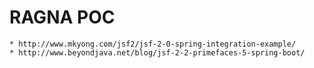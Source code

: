 RAGNA POC
=======


    * http://www.mkyong.com/jsf2/jsf-2-0-spring-integration-example/
    * http://www.beyondjava.net/blog/jsf-2-2-primefaces-5-spring-boot/
    
    

